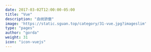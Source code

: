 ```yaml
---
date: 2017-03-02T12:00:00-05:00
title: "Vue"
description: "血统骄傲"
image: 'https://static.sguan.top/category/31-vue.jpg?imageslim'
type: "pages"
author: "gorda"
weight: 31
icon: "icon-vuejs"
---
```

